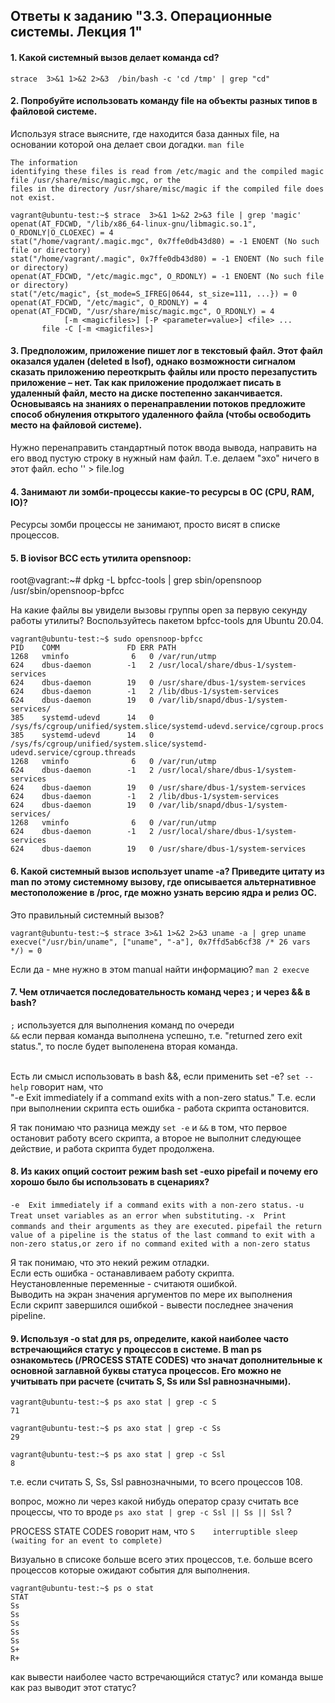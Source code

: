 ## Ответы к заданию "3.3. Операционные системы. Лекция 1"

#### 1. Какой системный вызов делает команда cd? <br>
`strace  3>&1 1>&2 2>&3  /bin/bash -c 'cd /tmp' | grep "cd"`


#### 2. Попробуйте использовать команду file на объекты разных типов в файловой системе.
Используя strace выясните, где находится база данных file, на основании которой она делает свои догадки.
`man file`

```
The information
identifying these files is read from /etc/magic and the compiled magic file /usr/share/misc/magic.mgc, or the
files in the directory /usr/share/misc/magic if the compiled file does not exist.
```

```
vagrant@ubuntu-test:~$ strace  3>&1 1>&2 2>&3 file | grep 'magic'
openat(AT_FDCWD, "/lib/x86_64-linux-gnu/libmagic.so.1", O_RDONLY|O_CLOEXEC) = 4
stat("/home/vagrant/.magic.mgc", 0x7ffe0db43d80) = -1 ENOENT (No such file or directory)
stat("/home/vagrant/.magic", 0x7ffe0db43d80) = -1 ENOENT (No such file or directory)
openat(AT_FDCWD, "/etc/magic.mgc", O_RDONLY) = -1 ENOENT (No such file or directory)
stat("/etc/magic", {st_mode=S_IFREG|0644, st_size=111, ...}) = 0
openat(AT_FDCWD, "/etc/magic", O_RDONLY) = 4
openat(AT_FDCWD, "/usr/share/misc/magic.mgc", O_RDONLY) = 4
            [-m <magicfiles>] [-P <parameter=value>] <file> ...
       file -C [-m <magicfiles>]
```


#### 3. Предположим, приложение пишет лог в текстовый файл. Этот файл оказался удален (deleted в lsof), однако возможности сигналом сказать приложению переоткрыть файлы или просто перезапустить приложение – нет. Так как приложение продолжает писать в удаленный файл, место на диске постепенно заканчивается. Основываясь на знаниях о перенаправлении потоков предложите способ обнуления открытого удаленного файла (чтобы освободить место на файловой системе).

Нужно перенаправить стандартный поток ввода вывода, направить на его ввод пустую строку в нужный нам файл. Т.е. делаем "эхо" ничего в этот файл.
echo '' > file.log

#### 4. Занимают ли зомби-процессы какие-то ресурсы в ОС (CPU, RAM, IO)?
Ресурсы зомби процессы не занимают, просто висят в списке процессов.

#### 5. В iovisor BCC есть утилита opensnoop:

root@vagrant:~# dpkg -L bpfcc-tools | grep sbin/opensnoop
/usr/sbin/opensnoop-bpfcc

На какие файлы вы увидели вызовы группы open за первую секунду работы утилиты? Воспользуйтесь пакетом bpfcc-tools для Ubuntu 20.04.

```
vagrant@ubuntu-test:~$ sudo opensnoop-bpfcc
PID    COMM               FD ERR PATH
1268   vminfo              6   0 /var/run/utmp
624    dbus-daemon        -1   2 /usr/local/share/dbus-1/system-services
624    dbus-daemon        19   0 /usr/share/dbus-1/system-services
624    dbus-daemon        -1   2 /lib/dbus-1/system-services
624    dbus-daemon        19   0 /var/lib/snapd/dbus-1/system-services/
385    systemd-udevd      14   0 /sys/fs/cgroup/unified/system.slice/systemd-udevd.service/cgroup.procs
385    systemd-udevd      14   0 /sys/fs/cgroup/unified/system.slice/systemd-udevd.service/cgroup.threads
1268   vminfo              6   0 /var/run/utmp
624    dbus-daemon        -1   2 /usr/local/share/dbus-1/system-services
624    dbus-daemon        19   0 /usr/share/dbus-1/system-services
624    dbus-daemon        -1   2 /lib/dbus-1/system-services
624    dbus-daemon        19   0 /var/lib/snapd/dbus-1/system-services/
1268   vminfo              6   0 /var/run/utmp
624    dbus-daemon        -1   2 /usr/local/share/dbus-1/system-services
624    dbus-daemon        19   0 /usr/share/dbus-1/system-services
```

#### 6. Какой системный вызов использует uname -a? Приведите цитату из man по этому системному вызову, где описывается альтернативное местоположение в /proc, где можно узнать версию ядра и релиз ОС.

Это правильный системный вызов? <br>

```
vagrant@ubuntu-test:~$ strace 3>&1 1>&2 2>&3 uname -a | grep uname
execve("/usr/bin/uname", ["uname", "-a"], 0x7ffd5ab6cf38 /* 26 vars */) = 0
```

Если да - мне нужно в этом manual найти информацию?
`man 2 execve`


#### 7. Чем отличается последовательность команд через ; и через && в bash?
`;` используется для выполнения команд по очереди <br>
`&&` если первая команда выполнена успешно, т.e. "returned zero exit status.", то после будет выполенена вторая команда. <br><br>

Есть ли смысл использовать в bash &&, если применить set -e?
`set --help` говорит нам, что <br>
"-e  Exit immediately if a command exits with a non-zero status." Т.е. если при выполнении скрипта есть ошибка - работа скрипта остановится.

Я так понимаю что разница между `set -e` и `&&` в том, что первое остановит работу всего скрипта, а второе не выполнит следующее действие, и работа скрипта будет продолжена.


#### 8. Из каких опций состоит режим bash set -euxo pipefail и почему его хорошо было бы использовать в сценариях?

`-e  Exit immediately if a command exits with a non-zero status.`
`-u  Treat unset variables as an error when substituting.`
`-x  Print commands and their arguments as they are executed.`
`pipefail the return value of a pipeline is the status of the last command to exit with a non-zero status,or zero if no command exited with a non-zero status`

Я так понимаю, что это некий режим отладки.<br>
Если есть ошибка - останавливаем работу скрипта. <br>
Неустановленные переменные - считаютя ошибкой. <br>
Выводить на экран значения аргументов по мере их выполнения <br>
Если скрипт завершился ошибкой - вывести последнее значения pipeline.



#### 9. Используя -o stat для ps, определите, какой наиболее часто встречающийся статус у процессов в системе. В man ps ознакомьтесь (/PROCESS STATE CODES) что значат дополнительные к основной заглавной буквы статуса процессов. Его можно не учитывать при расчете (считать S, Ss или Ssl равнозначными).

```
vagrant@ubuntu-test:~$ ps axo stat | grep -c S
71
```

```
vagrant@ubuntu-test:~$ ps axo stat | grep -c Ss
29
```

```
vagrant@ubuntu-test:~$ ps axo stat | grep -c Ssl
8
```
т.е. если считать S, Ss, Ssl равнозначными, то всего процессов 108.

вопрос, можно ли через какой нибудь оператор сразу считать все процессы, что то вроде 
`ps axo stat | grep -c Ssl || Ss || Ssl`
?

PROCESS STATE CODES говорит нам, что 
`S    interruptible sleep (waiting for an event to complete)`

Визуально в списоке больше всего этих процессов, т.е. больше всего процессов которые ожидают события для выполнения.

```
vagrant@ubuntu-test:~$ ps o stat
STAT
Ss
Ss
Ss
Ss
Ss
S+
R+
```

как вывести наиболее часто встречающийся статус?
или команда выше как раз выводит этот статус?






